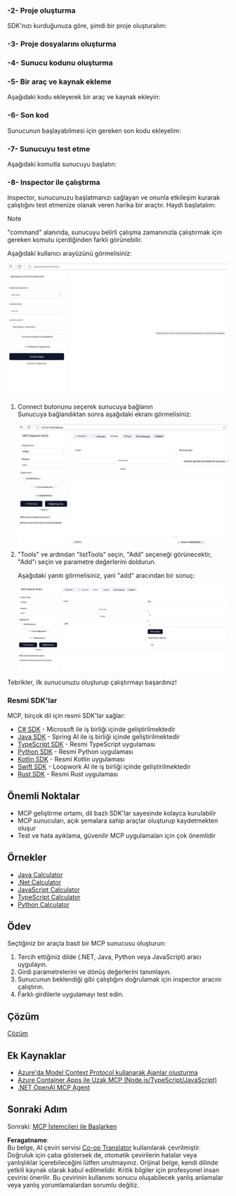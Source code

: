 <!--
CO_OP_TRANSLATOR_METADATA:
{
  "original_hash": "bf05718d019040cf0c7d4ccc6d6a1a88",
  "translation_date": "2025-06-13T05:59:47+00:00",
  "source_file": "03-GettingStarted/01-first-server/README.md",
  "language_code": "tr"
}
-->
### -2- Proje oluşturma

SDK'nızı kurduğunuza göre, şimdi bir proje oluşturalım:

### -3- Proje dosyalarını oluşturma

### -4- Sunucu kodunu oluşturma

### -5- Bir araç ve kaynak ekleme

Aşağıdaki kodu ekleyerek bir araç ve kaynak ekleyin:

### -6- Son kod

Sunucunun başlayabilmesi için gereken son kodu ekleyelim:

### -7- Sunucuyu test etme

Aşağıdaki komutla sunucuyu başlatın:

### -8- Inspector ile çalıştırma

Inspector, sunucunuzu başlatmanızı sağlayan ve onunla etkileşim kurarak çalıştığını test etmenize olanak veren harika bir araçtır. Haydi başlatalım:

> [!NOTE]
> "command" alanında, sunucuyu belirli çalışma zamanınızla çalıştırmak için gereken komutu içerdiğinden farklı görünebilir.

Aşağıdaki kullanıcı arayüzünü görmelisiniz:

![Connect](../../../../translated_images/connect.141db0b2bd05f096fb1dd91273771fd8b2469d6507656c3b0c9df4b3c5473929.tr.png)

1. Connect butonunu seçerek sunucuya bağlanın  
   Sunucuya bağlandıktan sonra aşağıdaki ekranı görmelisiniz:

   ![Connected](../../../../translated_images/connected.73d1e042c24075d386cacdd4ee7cd748c16364c277d814e646ff2f7b5eefde85.tr.png)

2. "Tools" ve ardından "listTools" seçin, "Add" seçeneği görünecektir, "Add"ı seçin ve parametre değerlerini doldurun.

   Aşağıdaki yanıtı görmelisiniz, yani "add" aracından bir sonuç:

   ![Result of running add](../../../../translated_images/ran-tool.a5a6ee878c1369ec1e379b81053395252a441799dbf23416c36ddf288faf8249.tr.png)

Tebrikler, ilk sunucunuzu oluşturup çalıştırmayı başardınız!

### Resmi SDK'lar

MCP, birçok dil için resmi SDK'lar sağlar:  
- [C# SDK](https://github.com/modelcontextprotocol/csharp-sdk) - Microsoft ile iş birliği içinde geliştirilmektedir  
- [Java SDK](https://github.com/modelcontextprotocol/java-sdk) - Spring AI ile iş birliği içinde geliştirilmektedir  
- [TypeScript SDK](https://github.com/modelcontextprotocol/typescript-sdk) - Resmi TypeScript uygulaması  
- [Python SDK](https://github.com/modelcontextprotocol/python-sdk) - Resmi Python uygulaması  
- [Kotlin SDK](https://github.com/modelcontextprotocol/kotlin-sdk) - Resmi Kotlin uygulaması  
- [Swift SDK](https://github.com/modelcontextprotocol/swift-sdk) - Loopwork AI ile iş birliği içinde geliştirilmektedir  
- [Rust SDK](https://github.com/modelcontextprotocol/rust-sdk) - Resmi Rust uygulaması  

## Önemli Noktalar

- MCP geliştirme ortamı, dil bazlı SDK'lar sayesinde kolayca kurulabilir  
- MCP sunucuları, açık şemalara sahip araçlar oluşturup kaydetmekten oluşur  
- Test ve hata ayıklama, güvenilir MCP uygulamaları için çok önemlidir  

## Örnekler

- [Java Calculator](../samples/java/calculator/README.md)  
- [.Net Calculator](../../../../03-GettingStarted/samples/csharp)  
- [JavaScript Calculator](../samples/javascript/README.md)  
- [TypeScript Calculator](../samples/typescript/README.md)  
- [Python Calculator](../../../../03-GettingStarted/samples/python)  

## Ödev

Seçtiğiniz bir araçla basit bir MCP sunucusu oluşturun:  
1. Tercih ettiğiniz dilde (.NET, Java, Python veya JavaScript) aracı uygulayın.  
2. Girdi parametrelerini ve dönüş değerlerini tanımlayın.  
3. Sunucunun beklendiği gibi çalıştığını doğrulamak için inspector aracını çalıştırın.  
4. Farklı girdilerle uygulamayı test edin.  

## Çözüm

[Çözüm](./solution/README.md)

## Ek Kaynaklar

- [Azure'da Model Context Protocol kullanarak Ajanlar oluşturma](https://learn.microsoft.com/azure/developer/ai/intro-agents-mcp)  
- [Azure Container Apps ile Uzak MCP (Node.js/TypeScript/JavaScript)](https://learn.microsoft.com/samples/azure-samples/mcp-container-ts/mcp-container-ts/)  
- [.NET OpenAI MCP Agent](https://learn.microsoft.com/samples/azure-samples/openai-mcp-agent-dotnet/openai-mcp-agent-dotnet/)  

## Sonraki Adım

Sonraki: [MCP İstemcileri ile Başlarken](/03-GettingStarted/02-client/README.md)

**Feragatname**:  
Bu belge, AI çeviri servisi [Co-op Translator](https://github.com/Azure/co-op-translator) kullanılarak çevrilmiştir. Doğruluk için çaba göstersek de, otomatik çevirilerin hatalar veya yanlışlıklar içerebileceğini lütfen unutmayınız. Orijinal belge, kendi dilinde yetkili kaynak olarak kabul edilmelidir. Kritik bilgiler için profesyonel insan çevirisi önerilir. Bu çevirinin kullanımı sonucu oluşabilecek yanlış anlamalar veya yanlış yorumlamalardan sorumlu değiliz.